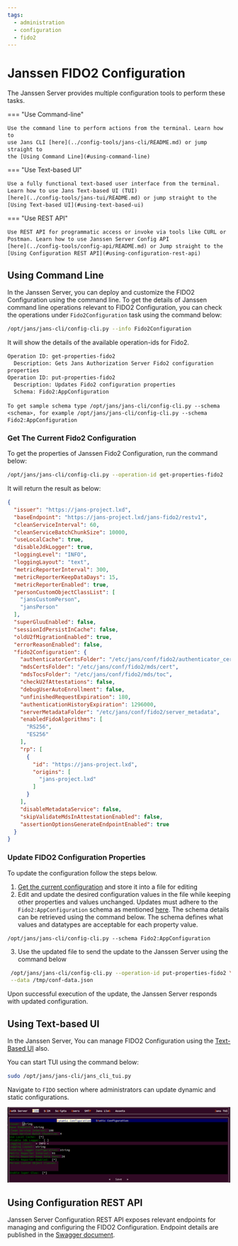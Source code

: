 ```yaml
---
tags:
  - administration
  - configuration
  - fido2
---
```


# Janssen FIDO2 Configuration

The Janssen Server provides multiple configuration tools to perform these 
tasks.

=== "Use Command-line"

    Use the command line to perform actions from the terminal. Learn how to 
    use Jans CLI [here](../config-tools/jans-cli/README.md) or jump straight to 
    the [Using Command Line](#using-command-line)

=== "Use Text-based UI"

    Use a fully functional text-based user interface from the terminal. 
    Learn how to use Jans Text-based UI (TUI) 
    [here](../config-tools/jans-tui/README.md) or jump straight to the
    [Using Text-based UI](#using-text-based-ui)

=== "Use REST API"

    Use REST API for programmatic access or invoke via tools like CURL or 
    Postman. Learn how to use Janssen Server Config API 
    [here](../config-tools/config-api/README.md) or Jump straight to the
    [Using Configuration REST API](#using-configuration-rest-api)

##  Using Command Line


In the Janssen Server, you can deploy and customize the FIDO2 Configuration using the
command line. To get the details of Janssen command line operations relevant to
FIDO2 Configuration, you can check the operations under `Fido2Configuration` task using the
command below:


```bash title="Command"
/opt/jans/jans-cli/config-cli.py --info Fido2Configuration
```

It will show the details of the available operation-ids for Fido2.

```text title="Sample Output"
Operation ID: get-properties-fido2
  Description: Gets Jans Authorization Server Fido2 configuration properties
Operation ID: put-properties-fido2
  Description: Updates Fido2 configuration properties
  Schema: Fido2:AppConfiguration

To get sample schema type /opt/jans/jans-cli/config-cli.py --schema <schema>, for example /opt/jans/jans-cli/config-cli.py --schema Fido2:AppConfiguration
```

### Get The Current Fido2 Configuration

To get the properties of Janssen Fido2 Configuration, run the command below:

```bash title="Command"
/opt/jans/jans-cli/config-cli.py --operation-id get-properties-fido2
```

It will return the result as below:

```json title="Sample Output" linenums="1"
{
  "issuer": "https://jans-project.lxd",
  "baseEndpoint": "https://jans-project.lxd/jans-fido2/restv1",
  "cleanServiceInterval": 60,
  "cleanServiceBatchChunkSize": 10000,
  "useLocalCache": true,
  "disableJdkLogger": true,
  "loggingLevel": "INFO",
  "loggingLayout": "text",
  "metricReporterInterval": 300,
  "metricReporterKeepDataDays": 15,
  "metricReporterEnabled": true,
  "personCustomObjectClassList": [
    "jansCustomPerson",
    "jansPerson"
  ],
  "superGluuEnabled": false,
  "sessionIdPersistInCache": false,
  "oldU2fMigrationEnabled": true,
  "errorReasonEnabled": false,
  "fido2Configuration": {
    "authenticatorCertsFolder": "/etc/jans/conf/fido2/authenticator_cert",
    "mdsCertsFolder": "/etc/jans/conf/fido2/mds/cert",
    "mdsTocsFolder": "/etc/jans/conf/fido2/mds/toc",
    "checkU2fAttestations": false,
    "debugUserAutoEnrollment": false,
    "unfinishedRequestExpiration": 180,
    "authenticationHistoryExpiration": 1296000,
    "serverMetadataFolder": "/etc/jans/conf/fido2/server_metadata",
    "enabledFidoAlgorithms": [
      "RS256",
      "ES256"
    ],
    "rp": [
      {
        "id": "https://jans-project.lxd",
        "origins": [
          "jans-project.lxd"
        ]
      }
    ],
    "disableMetadataService": false,
    "skipValidateMdsInAttestationEnabled": false,
    "assertionOptionsGenerateEndpointEnabled": true
  }
}

```

### Update FIDO2 Configuration Properties

To update the configuration follow the steps below.

1. [Get the current configuration](#get-the-current-fido2-configuration) and store it into a file for editing
2. Edit and update the desired configuration values in the file while keeping other properties and values unchanged. Updates must adhere to the `Fido2:AppConfiguration` schema as mentioned [here](#using-command-line). The schema details can be retrieved using the command below. The schema defines what values and datatypes are acceptable for each property value.
 ```text title="Command"
 /opt/jans/jans-cli/config-cli.py --schema Fido2:AppConfiguration
 ```
3. Use the updated file to send the update to the Janssen Server using the command below
 ```bash title="Command"
  /opt/jans/jans-cli/config-cli.py --operation-id put-properties-fido2 \
  --data /tmp/conf-data.json
 ```
 Upon successful execution of the update, the Janssen Server responds with updated configuration.


##  Using Text-based UI

In the Janssen Server, You can manage FIDO2 Configuration using 
the [Text-Based UI](../config-tools/jans-tui/README.md) also.

You can start TUI using the command below:

```bash title="Command"
sudo /opt/jans/jans-cli/jans_cli_tui.py
```

Navigate to `FIDO` section where administrators can update dynamic and static
configurations.


![image](../../../assets/tui-fido2-dynamic-configuration.png)

## Using Configuration REST API

Janssen Server Configuration REST API exposes relevant endpoints for 
managing and configuring the FIDO2 Configuration. Endpoint details 
are published in the [Swagger document](./../../reference/openapi.md).